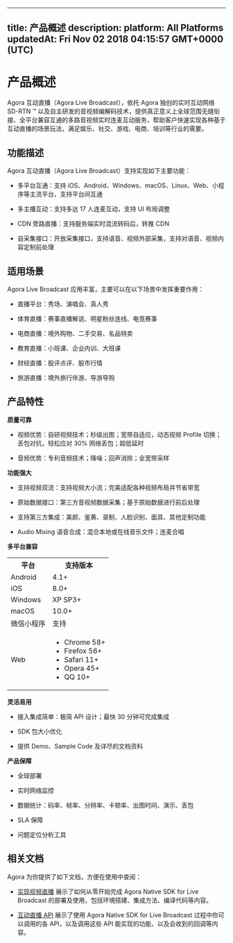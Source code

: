 
---
title: 产品概述
description: 
platform: All Platforms
updatedAt: Fri Nov 02 2018 04:15:57 GMT+0000 (UTC)
---
# 产品概述
Agora 互动直播（Agora Live Broadcast），依托 Agora 独创的实时互动网络 SD-RTN ™ 以及自主研发的音视频编解码技术，提供真正意义上全球范围无缝衔接、全平台兼容互通的多路音视频实时连麦互动服务，帮助客户快速实现各种基于互动直播的场景玩法，满足娱乐、社交、游戏、电商、培训等行业的需要。

## 功能描述

Agora 互动直播（Agora Live Broadcast）支持实现如下主要功能：

-   多平台互通：支持 iOS、Android、Windows、macOS、Linux、Web、小程序等主流平台，支持平台间互通

-   多主播互动：支持多达 17 人连麦互动，支持 UI 布局调整

-   CDN 旁路直播：支持服务端实时混流转码后，转推 CDN

-   自采集接口：开放采集接口，支持语音、视频外部采集，支持对语音、视频内容定制前处理


## 适用场景

Agora Live Broadcast 应用丰富，主要可以在以下场景中发挥重要作用：

-   直播平台：秀场、演唱会、真人秀

-   体育直播：赛事直播解说、明星粉丝连线、电竞赛事

-   电商直播：境外购物、二手交易、名品特卖

-   教育直播：小班课、企业内训、大班课

-   财经直播：股评点评、股市行情

-   旅游直播：境外旅行伴游、导游导购


## 产品特性

**质量可靠**

-   视频优势：自研视频技术；秒级出图；宽带自适应，动态视频 Profile 切换；丢包对抗，轻松应对 30% 网络丢包；超低延时

-   音频优势：专利音频技术；降噪；回声消除；全宽带采样


**功能强大**

-   支持视频双流：支持视频大小流；完美适配各种视频布局并节省带宽

-   原始数据接口：第三方音视频数据采集；基于原始数据进行前后处理

-   支持第三方集成：美颜、鉴黄、录制、人脸识别、面具、其他定制功能

-   Audio Mixing 语音合成：混合本地或在线音乐文件；连麦合唱


**多平台兼容**

<table>
  <tr>
    <th>平台</th>
    <th>支持版本</th>
  </tr>
  <tr>
    <td>Android</td>
    <td>4.1+</td>
  </tr>
  <tr>
    <td>iOS</td>
    <td>8.0+</td>
  </tr>
  <tr>
    <td>Windows</td>
    <td>XP SP3+</td>
  </tr>
  <tr>
    <td>macOS</td>
    <td>10.0+</td>
  </tr>
  <tr>
    <td>微信小程序</td>
    <td>支持</td>
  </tr>
  <tr>
    <td>Web</td>
		<td><ul><li>Chrome 58+</li>
			<li>Firefox 56+</li>
			<li>Safari 11+</li>
			<li>Opera 45+</li>
			<li>QQ 10+</li></ul></td>
  </tr>
</table>



**灵活易用**

-   接入集成简单：极简 API 设计；最快 30 分钟可完成集成

-   SDK 包大小优化

-   提供 Demo、Sample Code 及详尽的文档资料


**产品保障**

-   全球部署

-   实时网络监控

-   数据统计：码率、帧率、分辨率、卡顿率、出图时间、演示、丢包

-   SLA 保障

-   问题定位分析工具


## 相关文档

Agora 为你提供了如下文档，方便在使用中查阅：

-   [实现视频直播](../../cn/Quickstart%20Guide/broadcast_video_android.md) 展示了如何从零开始完成 Agora Native SDK for Live Broadcast 的部署及使用，包括环境搭建、集成方法、编译代码等内容。

-   [互动直播 API](https://docs.agora.io/cn/Interactive%20Broadcast/API%20Reference/java/index.html) 展示了使用 Agora Native SDK for Live Broadcast 过程中你可以调用的各 API，以及调用这些 API 能实现的功能、以及会收到的回调等内容。



